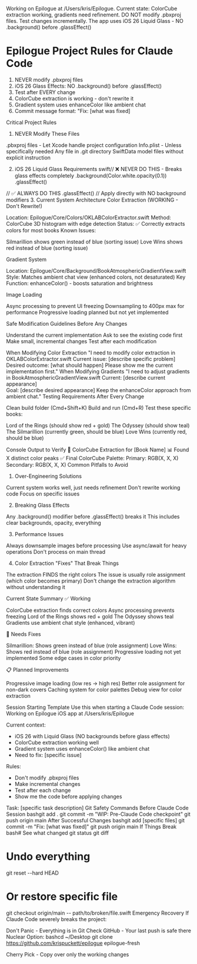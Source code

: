 Working on Epilogue at /Users/kris/Epilogue. 
Current state: ColorCube extraction working, gradients need refinement.
DO NOT modify .pbxproj files.
Test changes incrementally.
The app uses iOS 26 Liquid Glass - NO .background() before .glassEffect()
# Epilogue Project Rules for Claude Code

1. NEVER modify .pbxproj files
2. iOS 26 Glass Effects: NO .background() before .glassEffect()
3. Test after EVERY change
4. ColorCube extraction is working - don't rewrite it
5. Gradient system uses enhanceColor like ambient chat
6. Commit message format: "Fix: [what was fixed]

Critical Project Rules
1. NEVER Modify These Files

.pbxproj files - Let Xcode handle project configuration
Info.plist - Unless specifically needed
Any file in .git directory
SwiftData model files without explicit instruction

2. iOS 26 Liquid Glass Requirements
swift// ❌ NEVER DO THIS - Breaks glass effects completely
.background(Color.white.opacity(0.1))
.glassEffect()

// ✅ ALWAYS DO THIS
.glassEffect()  // Apply directly with NO background modifiers
3. Current System Architecture
Color Extraction (WORKING - Don't Rewrite!)

Location: Epilogue/Core/Colors/OKLABColorExtractor.swift
Method: ColorCube 3D histogram with edge detection
Status: ✅ Correctly extracts colors for most books
Known Issues:

Silmarillion shows green instead of blue (sorting issue)
Love Wins shows red instead of blue (sorting issue)



Gradient System

Location: Epilogue/Core/Background/BookAtmosphericGradientView.swift
Style: Matches ambient chat view (enhanced colors, not desaturated)
Key Function: enhanceColor() - boosts saturation and brightness

Image Loading

Async processing to prevent UI freezing
Downsampling to 400px max for performance
Progressive loading planned but not yet implemented

Safe Modification Guidelines
Before Any Changes

Understand the current implementation
Ask to see the existing code first
Make small, incremental changes
Test after each modification

When Modifying Color Extraction
"I need to modify color extraction in OKLABColorExtractor.swift
Current issue: [describe specific problem]
Desired outcome: [what should happen]
Please show me the current implementation first."
When Modifying Gradients
"I need to adjust gradients in BookAtmosphericGradientView.swift
Current: [describe current appearance]  
Goal: [describe desired appearance]
Keep the enhanceColor approach from ambient chat."
Testing Requirements
After Every Change

Clean build folder (Cmd+Shift+K)
Build and run (Cmd+R)
Test these specific books:

Lord of the Rings (should show red + gold)
The Odyssey (should show teal)
The Silmarillion (currently green, should be blue)
Love Wins (currently red, should be blue)



Console Output to Verify
🎨 ColorCube Extraction for [Book Name]
📊 Found X distinct color peaks
✅ Final ColorCube Palette:
  Primary: RGB(X, X, X)
  Secondary: RGB(X, X, X)
Common Pitfalls to Avoid
1. Over-Engineering Solutions

Current system works well, just needs refinement
Don't rewrite working code
Focus on specific issues

2. Breaking Glass Effects

Any .background() modifier before .glassEffect() breaks it
This includes clear backgrounds, opacity, everything

3. Performance Issues

Always downsample images before processing
Use async/await for heavy operations
Don't process on main thread

4. Color Extraction "Fixes" That Break Things

The extraction FINDS the right colors
The issue is usually role assignment (which color becomes primary)
Don't change the extraction algorithm without understanding it

Current State Summary
✅ Working

ColorCube extraction finds correct colors
Async processing prevents freezing
Lord of the Rings shows red + gold
The Odyssey shows teal
Gradients use ambient chat style (enhanced, vibrant)

🔧 Needs Fixes

Silmarillion: Shows green instead of blue (role assignment)
Love Wins: Shows red instead of blue (role assignment)
Progressive loading not yet implemented
Some edge cases in color priority

📋 Planned Improvements

Progressive image loading (low res → high res)
Better role assignment for non-dark covers
Caching system for color palettes
Debug view for color extraction

Session Starting Template
Use this when starting a Claude Code session:
Working on Epilogue iOS app at /Users/kris/Epilogue

Current context:
- iOS 26 with Liquid Glass (NO backgrounds before glass effects)
- ColorCube extraction working well
- Gradient system uses enhanceColor() like ambient chat
- Need to fix: [specific issue]

Rules:
- Don't modify .pbxproj files
- Make incremental changes
- Test after each change
- Show me the code before applying changes

Task: [specific task description]
Git Safety Commands
Before Claude Code Session
bashgit add .
git commit -m "WIP: Pre-Claude Code checkpoint"
git push origin main
After Successful Changes
bashgit add [specific files]
git commit -m "Fix: [what was fixed]"
git push origin main
If Things Break
bash# See what changed
git status
git diff

# Undo everything
git reset --hard HEAD

# Or restore specific file
git checkout origin/main -- path/to/broken/file.swift
Emergency Recovery
If Claude Code severely breaks the project:

Don't Panic - Everything is in Git
Check GitHub - Your last push is safe there
Nuclear Option:
bashcd ~/Desktop
git clone https://github.com/krispuckett/epilogue epilogue-fresh

Cherry Pick - Copy over only the working changes
